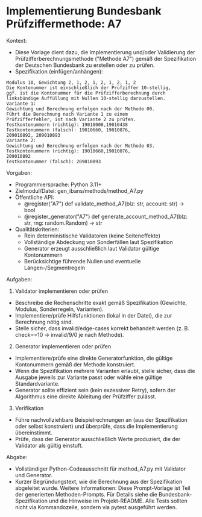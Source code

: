 # Implementierung Bundesbank Prüfziffermethode: A7

Kontext:
- Diese Vorlage dient dazu, die Implementierung und/oder Validierung der Prüfzifferberechnungsmethode ("Methode A7") gemäß der Spezifikation der Deutschen Bundesbank zu erstellen oder zu prüfen.
- Spezifikation (einfügen/anhängen):

```Text
Modulus 10, Gewichtung 2, 1, 2, 1, 2, 1, 2, 1, 2
Die Kontonummer ist einschließlich der Prüfziffer 10-stellig,
ggf. ist die Kontonummer für die Prüfzifferberechnung durch
linksbündige Auffüllung mit Nullen 10-stellig darzustellen.
Variante 1:
Gewichtung und Berechnung erfolgen nach der Methode 00.
Führt die Berechnung nach Variante 1 zu einem
Prüfzifferfehler, ist nach Variante 2 zu prüfen.
Testkontonummern (richtig): 19010008,19010438
Testkontonummern (falsch): 19010660, 19010876,
209010892, 209010893
Variante 2:
Gewichtung und Berechnung erfolgen nach der Methode 03.
Testkontonummern (richtig): 19010660,19010876,
209010892
Testkontonummer (falsch): 209010893
```

Vorgaben:
- Programmiersprache: Python 3.11+
- Zielmodul/Datei: gen_ibans/methods/method_A7.py
- Öffentliche API:
  - @register("A7") def validate_method_A7(blz: str, account: str) -> bool
  - @register_generator("A7") def generate_account_method_A7(blz: str, rng: random.Random) -> str
- Qualitätskriterien:
  - Rein deterministische Validatoren (keine Seiteneffekte)
  - Vollständige Abdeckung von Sonderfällen laut Spezifikation
  - Generator erzeugt ausschließlich laut Validator gültige Kontonummern
  - Berücksichtige führende Nullen und eventuelle Längen-/Segmentregeln

Aufgaben:
1) Validator implementieren oder prüfen
- Beschreibe die Rechenschritte exakt gemäß Spezifikation (Gewichte, Modulus, Sonderregeln, Varianten).
- Implementiere/prüfe Hilfsfunktionen (lokal in der Datei), die zur Berechnung nötig sind.
- Stelle sicher, dass invalid/edge-cases korrekt behandelt werden (z. B. check==10 -> invalid/9/0 je nach Methode).

2) Generator implementieren oder prüfen
- Implementiere/prüfe eine direkte Generatorfunktion, die gültige Kontonummern gemäß der Methode konstruiert.
- Wenn die Spezifikation mehrere Varianten erlaubt, stelle sicher, dass die Ausgabe jeweils zur Variante passt oder wähle eine gültige Standardvariante.
- Generator sollte effizient sein (kein exzessiver Retry), sofern der Algorithmus eine direkte Ableitung der Prüfziffer zulässt.

3) Verifikation
- Führe nachvollziehbare Beispielrechnungen an (aus der Spezifikation oder selbst konstruiert) und überprüfe, dass die Implementierung übereinstimmt.
- Prüfe, dass der Generator ausschließlich Werte produziert, die der Validator als gültig einstuft.

Abgabe:
- Vollständiger Python-Codeausschnitt für method_A7.py mit Validator und Generator.
- Kurzer Begründungstext, wie die Berechnung aus der Spezifikation abgeleitet wurde.
Weitere Informationen: Diese Prompt-Vorlage ist Teil der generierten Methoden-Prompts. Für Details siehe die Bundesbank-Spezifikation und die Hinweise im Projekt-README.
Alle Tests sollten nicht via Kommandozeile, sondern via pytest ausgeführt werden.
